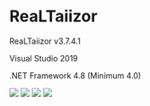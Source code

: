 # ReaLTaiizor
  <p>ReaLTaiizor v3.7.4.1</p>
  <p>Visual Studio 2019</p>
  <p>.NET Framework 4.8 (Minimum 4.0)</p>
  <img src="https://www.photo.herominyum.com/resimler/2020/04/10/IxQS.png"></>
  <img src="https://www.photo.herominyum.com/resimler/2020/04/10/IBoD.png"></>
  <img src="https://www.photo.herominyum.com/resimler/2020/04/10/ISqO.png"></>
  <img src="https://www.photo.herominyum.com/resimler/2020/04/10/ImpF.png"></>